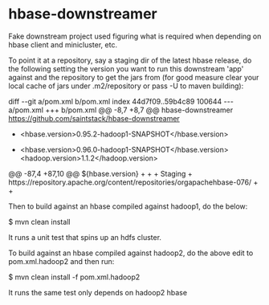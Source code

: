 hbase-downstreamer
==================

Fake downstream project used figuring what is required when depending on hbase client and minicluster, etc.

To point it at a repository, say a staging dir of the latest hbase release, do the following setting
the version you want to run this downstream 'app' against and the repository to get the jars from
(for good measure clear your local cache of jars under .m2/repository or pass -U to maven building):

diff --git a/pom.xml b/pom.xml
index 44d7f09..59b4c89 100644
--- a/pom.xml
+++ b/pom.xml
@@ -8,7 +8,7 @@
   <name>hbase-downstreamer</name>
   <url>https://github.com/saintstack/hbase-downstreamer</url>
   <properties>
-    <hbase.version>0.95.2-hadoop1-SNAPSHOT</hbase.version>
+    <hbase.version>0.96.0-hadoop1-SNAPSHOT</hbase.version>
     <hadoop.version>1.1.2</hadoop.version>
   </properties>
   <dependencies>
@@ -87,4 +87,10 @@
       <version>${hbase.version}</version>
     </dependency>
   </dependencies>
+  <repositories>
+    <repository>
+      <id>Staging</id>
+      <url>https://repository.apache.org/content/repositories/orgapachehbase-076/</url>
+    </repository>
+  </repositories>
 </project>

Then to build against an hbase compiled against hadoop1, do the below:

  $ mvn clean install

It runs a unit test that spins up an hdfs cluster.

To build against an hbase compiled against hadoop2, do the above edit to pom.xml.hadoop2 and then run:

  $ mvn clean install -f pom.xml.hadoop2

It runs the same test only depends on hadoop2 hbase
